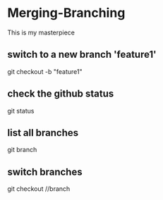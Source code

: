 # Merging-Branching

This is my masterpiece

 ## switch to a new branch 'feature1'
 git checkout -b "feature1"

 ## check the github status
 git status

 ## list all branches
 git branch

 ## switch branches
 git checkout //branch 